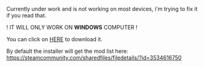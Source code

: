 Currently under work and is not working on most devices, i'm trying to fix it if you read that.

! IT WILL ONLY WORK ON **WINDOWS** COMPUTER !

You can click on [HERE](https://github.com/Rebta/OpenStarbound-Auto-Installer/releases/download/1.0/OSB_installer.exe) to download it.

By default the installer will get the mod list here: https://steamcommunity.com/sharedfiles/filedetails/?id=3534616750
